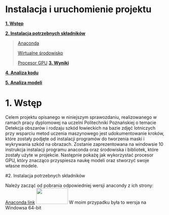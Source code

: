 # Instalacja i uruchomienie projektu

**[1. Wstęp](#wstęp)**

**[2. Instalacja potrzebnych składników](#Instalacja-potrzebnych-składników)**

> [Anaconda](#architektura-sieci)
>
> [Wirtualne środowisko](#wirtualne-środowisko)
>
> [Procesor GPU](#procesor-GPU)
**[3. Wyniki](#wyniki)**

**[4. Analiza kodu](#analiza-kodu)**

**[5. Analiza modeli](#analiza-modeli)**

# 1. Wstęp

Celem projektu opisanego w niniejszym sprawozdaniu, realizowanego w ramach pracy dyplomowej na uczelni Politechniki Poznańskiej o temacie Detekcja obszarów i rodzaju szkód łowieckich na bazie zdjęć lotniczych przy wsparciu metod uczenia maszynowego jest udokumentowanie kroków, które zostały podjęte od instalacji programów do tworzenia maski i wykrywania szkód na obrazach. Zostanie zaprezentowana na windowsie 10 instrukcja instalacji programu anaconda oraz środowiska i bibliotek, które zostały użyte w projekcie.
Następnie pokażę jak wykorzystać procesor GPU, który znacząco przyspiesza naukę modeli oraz stworzyć swoje własne modele.

#2. Instalacja potrzebnych składników

Należy zacząć od pobrania odpowiedniej wersji anacondy z ich strony:
[Anaconda link](https://www.anaconda.com/products/individual#Downloads)
<img src="zdjecia/windows10.png" width="100" height="50">
W moim przypadku była to wersja na Windowsa 64-bit
